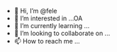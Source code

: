 - 👋 Hi, I’m @fele
- 👀 I’m interested in ...OA
- 🌱 I’m currently learning ...
- 💞️ I’m looking to collaborate on ...
- 📫 How to reach me ...

<!---
fele9885/fele9885 is a ✨ special ✨ repository because its `README.md` (this file) appears on your GitHub profile.
You can click the Preview link to take a look at your changes.
--->
